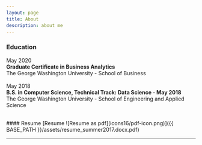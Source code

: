 ```yaml
---
layout: page
title: About
description: about me
---
```


### <a name="education"></a>Education
May 2020
<br>
<b>Graduate Certificate in Business Analytics</b>
<br>
The George Washington University - School of Business
<br><br>
May 2018
<br>
<b>B.S. in Computer Science, Technical Track: Data Science  -  May 2018</b>
<br>
The George Washington University - School of Engineering and Applied Science
<br>
<!-- #### <a name="currentposition"></a>current position -->

<!-- #### <a name="previousposition"></a>previous positions -->
<!-- {Insert text here} -->

<!-- #### <a name="researchbackground"></a>research background -->
<!-- {Insert text here} -->

<br>
#### <a name="cvandresume"></a>Resume
<!-- [curriculum vitae ![CV as pdf](icons16/pdf-icon.png)]({{ BASE_PATH }}/assets/bsharvey_cv.pdf) -->
[Resume ![Resume as pdf](icons16/pdf-icon.png)]({{ BASE_PATH }}/assets/resume_summer2017.docx.pdf)

---



